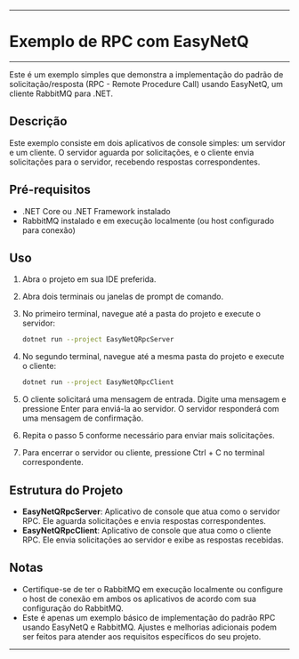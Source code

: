 ***
# Exemplo de RPC com EasyNetQ
***

Este é um exemplo simples que demonstra a implementação do padrão de solicitação/resposta (RPC - Remote Procedure Call) usando EasyNetQ, um cliente RabbitMQ para .NET.

## Descrição

Este exemplo consiste em dois aplicativos de console simples: um servidor e um cliente. O servidor aguarda por solicitações, e o cliente envia solicitações para o servidor, recebendo respostas correspondentes.

## Pré-requisitos

- .NET Core ou .NET Framework instalado
- RabbitMQ instalado e em execução localmente (ou host configurado para conexão)

## Uso

1. Abra o projeto em sua IDE preferida.
2. Abra dois terminais ou janelas de prompt de comando.
3. No primeiro terminal, navegue até a pasta do projeto e execute o servidor:

    ```bash
    dotnet run --project EasyNetQRpcServer
    ```

4. No segundo terminal, navegue até a mesma pasta do projeto e execute o cliente:

    ```bash
    dotnet run --project EasyNetQRpcClient
    ```

5. O cliente solicitará uma mensagem de entrada. Digite uma mensagem e pressione Enter para enviá-la ao servidor. O servidor responderá com uma mensagem de confirmação.

6. Repita o passo 5 conforme necessário para enviar mais solicitações.

7. Para encerrar o servidor ou cliente, pressione Ctrl + C no terminal correspondente.

## Estrutura do Projeto

- **EasyNetQRpcServer**: Aplicativo de console que atua como o servidor RPC. Ele aguarda solicitações e envia respostas correspondentes.
- **EasyNetQRpcClient**: Aplicativo de console que atua como o cliente RPC. Ele envia solicitações ao servidor e exibe as respostas recebidas.

## Notas

- Certifique-se de ter o RabbitMQ em execução localmente ou configure o host de conexão em ambos os aplicativos de acordo com sua configuração do RabbitMQ.
- Este é apenas um exemplo básico de implementação do padrão RPC usando EasyNetQ e RabbitMQ. Ajustes e melhorias adicionais podem ser feitos para atender aos requisitos específicos do seu projeto.

***
